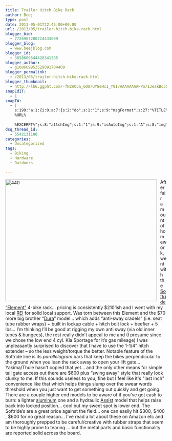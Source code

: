 ```yaml
---
title: Trailer Hitch Bike Rack
author: Beej
type: post
date: 2013-05-01T22:45:00+00:00
url: /2013/05/trailer-hitch-bike-rack.html
blogger_bid:
  - 7726907200224433699
blogger_blog:
  - www.beejblog.com
blogger_id:
  - 3858609544428341335
blogger_author:
  - g108669953529091704409
blogger_permalink:
  - /2013/05/trailer-hitch-bike-rack.html
blogger_thumbnail:
  - http://lh6.ggpht.com/-fN2AO5a_6OU/UYGeHcI_Y0I/AAAAAAAAFPo/IJeakBc3Q2M/440%25255B5%25255D.jpg?imgmax=800
snapEdIT:
  - 1
snapTW:
  - |
    s:199:"a:1:{i:0;a:7:{s:2:"do";s:1:"1";s:9:"msgFormat";s:27:"%TITLE%
    %URL%
    
    %EXCERPT%";s:8:"attchImg";s:1:"1";s:9:"isAutoImg";s:1:"A";s:8:"imgToUse";s:0:"";s:9:"isAutoURL";s:1:"A";s:8:"urlToUse";s:0:"";}}";
dsq_thread_id:
  - 5542131100
categories:
  - Uncategorized
tags:
  - Biking
  - Hardware
  - Outdoors

---
```

<a href="http://www.etrailer.com/tv-demo-softride-element-SR26248.aspx" target="_blank"><img title="440" style="border-left-width: 0px; border-right-width: 0px; background-image: none; border-bottom-width: 0px; float: left; padding-top: 0px; padding-left: 0px; margin: 0px 11px 10px 0px; display: inline; padding-right: 0px; border-top-width: 0px" border="0" alt="440" align="left" src="http://lh6.ggpht.com/-fN2AO5a_6OU/UYGeHcI_Y0I/AAAAAAAAFPo/IJeakBc3Q2M/440%25255B5%25255D.jpg?imgmax=800" width="473" height="380" /></a> After fair amount of homework, went with the <a href="http://www.etrailer.com/tv-demo-softride-element-SR26248.aspx" target="_blank">Softride “Element”</a> 4-bike rack… pricing is consistently $210’ish and I went with my local <a href="http://www.rei.com/product/854829/softride-element-4-bike-hitch-rack" target="_blank">REI</a> for solid local support. Was torn between this Element and the $70 more big brother “<a href="http://www.etrailer.com/Hitch-Bike-Racks/Softride/SR26247.html" target="_blank">Dura</a>” model… which adds “anti-sway cradels” (i.e. seat tube rubber wraps) + built in lockup cable + hitch bolt lock + beefier + 5 lbs… I’m thinking I’ll be good at rigging my own anti sway (via old inner tubes & bungees), the rest really didn’t appeal to me and (I presume since we chose the low end 4 cyl. Kia Sportage for it’s gas mileage) I was unpleasantly surprised to discover that I have to use the 1-1/4” hitch extender &#8211; so the less weight/torque the better. Notable feature of the Softride line is its _parallelogram_ bars that keep the bikes perpendicular to the ground when you lean the rack away to open your lift gate... Yakima/Thule hasn't copied that yet… and the only other means for simple tail gate access out there are $600 plus “swing away” style that really look clunky to me. If this sounds useless to you, fine but I feel like it's "last inch" convenience like that which helps things slump over the swear words threshold when you just want to get something out quickly and get going. There are a couple higher end models to be aware of if you’ve got cash to burn: a lighter <a href="http://www.etrailer.com/Hitch-Bike-Racks/Softride/SR26428.html" target="_blank">aluminum</a> one and a hydraulic <a href="http://www.etrailer.com/Hitch-Bike-Racks/Softride/SR26321.html" target="_blank">Assist</a> model that helps raise back into locked position… cool but my sweet spot is lower end. The Softride’s are a great price against the field... one can easily hit $300, $400 , $600 for no great reason... I've read a lot about these on Amazon etc and am thoroughly prepped to be careful/creative with rubber straps that seem to be highly prone to tearing … but the metal parts and basic functionality are reported solid across the board.